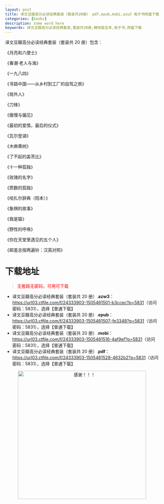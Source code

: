 ```yaml
---
layout: post
title: 译文豆瓣高分必读经典套装（套装共20册） pdf,epub,mobi,azw3 电子书网盘下载
categories: [books]
description: some word here
keywords: 译文豆瓣高分必读经典套装,套装共20册,精校版全本,电子书,网盘下载
---
```


译文豆瓣高分必读经典套装（套装共 20 册）包含：

《月亮和六便士》

《春潮·老人与海》

《一九八四》

《寻路中国——从乡村到工厂的自驾之旅》

《局外人》

《刀锋》

《傲慢与偏见》

《最初的爱情，最后的仪式》

《瓦尔登湖》

《木麻黄树》

《了不起的盖茨比》

《十一种孤独》

《玫瑰的名字》

《质数的孤独》

《哈扎尔辞典（阳本）》

《象棋的故事》

《我是猫》

《野性的呼唤》

《你在天堂里遇见的五个人》

《邮差总按两遍铃：汉英对照》

# 下载地址

> <p style="color:red" >无套路无密码，可用可下载</p>

- 译文豆瓣高分必读经典套装（套装共 20 册）.**azw3**：<https://url03.ctfile.com/f/24333903-1505461501-b3ccec?p=5831>（访问密码：5831），选择【普通下载】
- 译文豆瓣高分必读经典套装（套装共 20 册）.**epub**：<https://url03.ctfile.com/f/24333903-1505461507-fe3348?p=5831>（访问密码：5831），选择【普通下载】
- 译文豆瓣高分必读经典套装（套装共 20 册）.**mobi**：<https://url03.ctfile.com/f/24333903-1505461516-4af9ef?p=5831>（访问密码：5831），选择【普通下载】
- 译文豆瓣高分必读经典套装（套装共 20 册）.**pdf**：<https://url03.ctfile.com/f/24333903-1505461528-4632b2?p=5831>（访问密码：5831），选择【普通下载】

<div align="center"><img src="https://pic.imgdb.cn/item/6707df6bd29ded1a8ce37031.gif" alt="感谢！！！" width="420px" height="auto"/></div>
